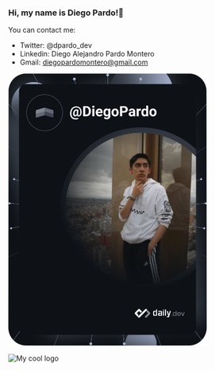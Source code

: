 ### Hi, my name is Diego Pardo!🐥
You can contact me:
- Twitter: @dpardo_dev
- Linkedin: Diego Alejandro Pardo Montero 
- Gmail: diegopardomontero@gmail.com

<a href="https://app.daily.dev/DailyDevTips"><img src="https://github.com/DiegoPardoMontero/DiegoPardoMontero/blob/master/devcard.svg" width="400" alt="Diego Pardo Dev Card"/></a>

<img src="https://i.imgur.com/wLhNQ9j.png" alt="My cool logo"/>

<!--
**DiegoPardoMontero/DiegoPardoMontero** is a ✨ _special_ ✨ repository because its `README.md` (this file) appears on your GitHub profile.

Here are some ideas to get you started:

- 🔭 I’m currently working on ...
- 🌱 I’m currently learning ...
- 👯 I’m looking to collaborate on ...
- 🤔 I’m looking for help with ...
- 💬 Ask me about ...
- 📫 How to reach me: ...
- 😄 Pronouns: ...
- ⚡ Fun fact: ...
-->
